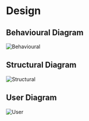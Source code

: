 # Design


## Behavioural Diagram

![Behavioural](https://user-images.githubusercontent.com/94127613/142972758-56fd92d9-988a-435b-8cc6-1c7c550f586d.jpg)


## Structural Diagram

![Structural](https://user-images.githubusercontent.com/94127613/142972799-d2155260-33a3-4547-823c-f00f495990ff.PNG)


## User Diagram

![User](https://user-images.githubusercontent.com/94127613/142972821-30182997-f288-4ee0-a9b4-31e9844a41d8.jpeg)

